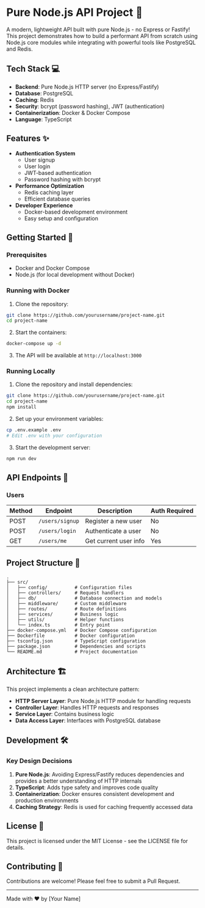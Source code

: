 # Pure Node.js API Project 🚀

A modern, lightweight API built with pure Node.js - no Express or Fastify! This project demonstrates how to build a performant API from scratch using Node.js core modules while integrating with powerful tools like PostgreSQL and Redis.

## Tech Stack 💻

- **Backend**: Pure Node.js HTTP server (no Express/Fastify)
- **Database**: PostgreSQL
- **Caching**: Redis
- **Security**: bcrypt (password hashing), JWT (authentication)
- **Containerization**: Docker & Docker Compose
- **Language**: TypeScript

## Features ✨

- **Authentication System**
  - User signup
  - User login
  - JWT-based authentication
  - Password hashing with bcrypt
- **Performance Optimization**
  - Redis caching layer
  - Efficient database queries
- **Developer Experience**
  - Docker-based development environment
  - Easy setup and configuration

## Getting Started 🏁

### Prerequisites

- Docker and Docker Compose
- Node.js (for local development without Docker)

### Running with Docker

1. Clone the repository:

```bash
git clone https://github.com/yourusername/project-name.git
cd project-name
```

2. Start the containers:

```bash
docker-compose up -d
```

3. The API will be available at `http://localhost:3000`

### Running Locally

1. Clone the repository and install dependencies:

```bash
git clone https://github.com/yourusername/project-name.git
cd project-name
npm install
```

2. Set up your environment variables:

```bash
cp .env.example .env
# Edit .env with your configuration
```

3. Start the development server:

```bash
npm run dev
```

## API Endpoints 🔌

### Users

| Method | Endpoint        | Description           | Auth Required |
| ------ | --------------- | --------------------- | ------------- |
| POST   | `/users/signup` | Register a new user   | No            |
| POST   | `/users/login`  | Authenticate a user   | No            |
| GET    | `/users/me`     | Get current user info | Yes           |

## Project Structure 📂

```
.
├── src/
│   ├── config/          # Configuration files
│   ├── controllers/     # Request handlers
│   ├── db/              # Database connection and models
│   ├── middleware/      # Custom middleware
│   ├── routes/          # Route definitions
│   ├── services/        # Business logic
│   ├── utils/           # Helper functions
│   └── index.ts         # Entry point
├── docker-compose.yml   # Docker Compose configuration
├── Dockerfile           # Docker configuration
├── tsconfig.json        # TypeScript configuration
├── package.json         # Dependencies and scripts
└── README.md            # Project documentation
```

## Architecture 🏗️

This project implements a clean architecture pattern:

- **HTTP Server Layer**: Pure Node.js HTTP module for handling requests
- **Controller Layer**: Handles HTTP requests and responses
- **Service Layer**: Contains business logic
- **Data Access Layer**: Interfaces with PostgreSQL database

## Development 🛠️

### Key Design Decisions

1. **Pure Node.js**: Avoiding Express/Fastify reduces dependencies and provides a better understanding of HTTP internals
2. **TypeScript**: Adds type safety and improves code quality
3. **Containerization**: Docker ensures consistent development and production environments
4. **Caching Strategy**: Redis is used for caching frequently accessed data

## License 📝

This project is licensed under the MIT License - see the LICENSE file for details.

## Contributing 🤝

Contributions are welcome! Please feel free to submit a Pull Request.

---

Made with ❤️ by [Your Name]
